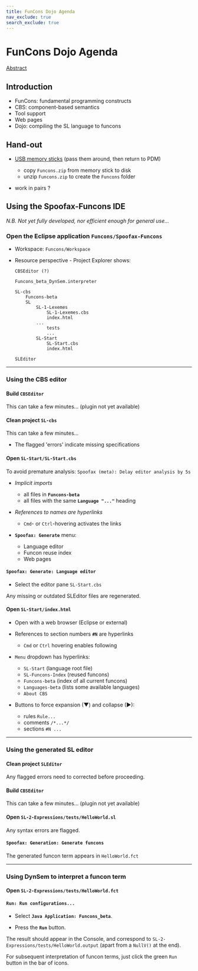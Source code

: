 ```yaml
---
title: FunCons Dojo Agenda
nav_exclude: true
search_exclude: true
---
```


FunCons Dojo Agenda
===================

[Abstract](FunCons.md)

## Introduction

* FunCons: fundamental programming constructs
* CBS: component-based semantics
* Tool support
* Web pages
* Dojo: compiling the SL language to funcons


## Hand-out

* [USB memory sticks]
  (pass them around, then return to PDM)
	- copy `Funcons.zip` from memory stick to disk
	- unzip `Funcons.zip` to create the `Funcons` folder

* work in pairs ?


## Using the Spoofax-Funcons IDE

_N.B. Not yet fully developed, nor efficient enough for general use..._

### Open the Eclipse application `Funcons/Spoofax-Funcons`

* Workspace: `Funcons/Workspace`

* Resource perspective - Project Explorer shows:
	```
	CBSEditor (?)

	Funcons_beta_DynSem.interpreter

	SL-cbs
		Funcons-beta
		SL
			SL-1-Lexemes
				SL-1-Lexemes.cbs
				index.html
			...
				tests
				...
			SL-Start
				SL-Start.cbs
				index.html

	SLEditor
	```

----

### Using the CBS editor

#### Build `CBSEditor`

This can take a few minutes... (plugin not yet available)

#### Clean project `SL-cbs`

This can take a few minutes...

* The flagged 'errors' indicate missing specifications

#### Open `SL-Start/SL-Start.cbs`

To avoid premature analysis: `Spoofax (meta): Delay editor analysis by 5s`

* _Implicit imports_
	- all files in __`Funcons-beta`__
	- all files with the same __`Language "..."`__ heading

* _References to names are hyperlinks_
	- `Cmd`- or `Ctrl`-hovering activates the links

* __`Spoofax: Generate`__ menu:
	- Language editor
	- Funcon reuse index
	- Web pages

#### `Spoofax: Generate: Language editor`

* Select the editor pane `SL-Start.cbs`

Any missing or outdated SLEditor files are regenerated.

#### Open `SL-Start/index.html`

* Open with a web browser (Eclipse or external)

* References to section numbers __`#N`__ are hyperlinks
	- `Cmd` or `Ctrl` hovering enables following

* `Menu` dropdown has hyperlinks:

	- `SL-Start` (language root file)
	- `SL-Funcons-Index` (reused funcons)
	- `Funcons-beta` (index of all current funcons)
	- `Languages-beta` (lists some available languages)
	- `About CBS`

* Buttons to force expansion (&#9660;) and collapse (&#9658;):
	- rules `Rule...`
	- comments `/*...*/`
	- sections `#N ...`

----

### Using the generated SL editor

#### Clean project `SLEditor`

Any flagged errors need to corrected before proceeding.

#### Build `CBSEditor`

This can take a few minutes... (plugin not yet available)

#### Open `SL-2-Expressions/tests/HelloWorld.sl`

Any syntax errors are flagged.

#### `Spoofax: Generation: Generate funcons`

The generated funcon term appears in `HelloWorld.fct`

----

### Using DynSem to interpret a funcon term

#### Open `SL-2-Expressions/tests/HelloWorld.fct`

#### `Run: Run configurations...`

* Select __`Java Application: Funcons_beta`__.

* Press the __`Run`__ button.

The result should appear in the Console, and correspond to
`SL-2-Expressions/tests/HelloWorld.output`
(apart from a `NullV()` at the end).

For subsequent interpretation of funcon terms, just click the
green `Run` button in the bar of icons.



[USB memory sticks]: USB.md
